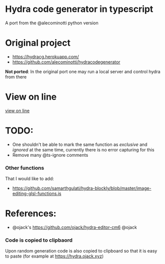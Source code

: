 # Hydra code generator in typescript

A port from the @alecominotti python version

# Original project
- https://hydracg.herokuapp.com/
- https://github.com/alecominotti/hydracodegenerator

**Not ported**: In the original port one may run a local server and control hydra from there

# View on line

<a href="https://alvarobyrne.github.io/hydra-code-generator/" target="_blank">view on line</a>

# TODO:

- One shouldn't be able to mark the same function as _exclusive_ and _ignored_ at the same time, currently there is no error capturing for this
- Remove many @ts-ignore comments
### Other functions 

That I would like to add:
- https://github.com/samarthgulati/hydra-blockly/blob/master/image-editing-glsl-functions.js

# References:

- @ojack's https://github.com/ojack/hydra-editor-cm6 @ojack

### Code is copied to clipbaord

Upon random generation code is also copied to clipboard so that it is easy to paste (for example at https://hydra.ojack.xyz)